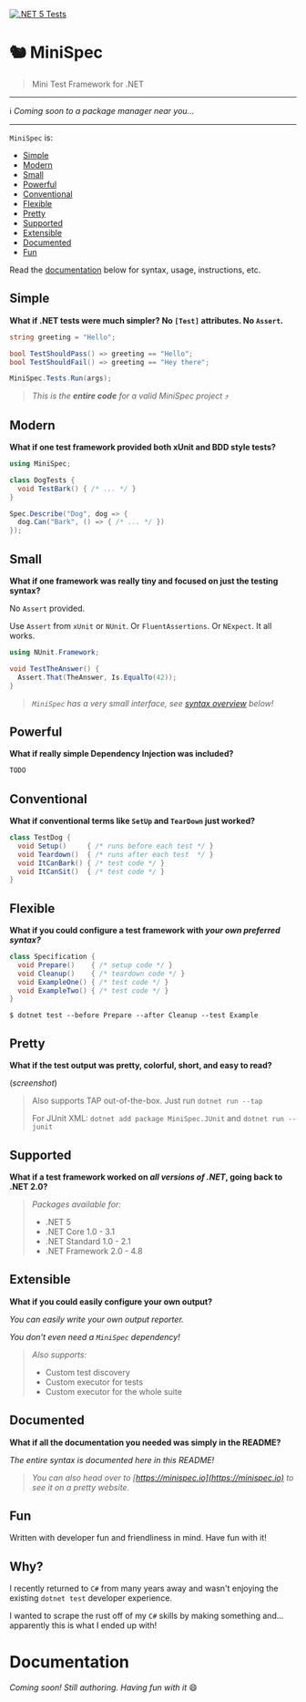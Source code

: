 [![.NET 5 Tests](https://github.com/beccasaurus/minispec/workflows/dotnet%20test/badge.svg)](https://github.com/beccasaurus/minispec/actions?query=workflow%3A%22dotnet+test%22)

# 🐿️ MiniSpec

> Mini Test Framework for .NET

---

ℹ️ _Coming soon to a package manager near you..._

---

`MiniSpec` is:

- [Simple](#simple)
- [Modern](#modern)
- [Small](#small)
- [Powerful](#powerful)
- [Conventional](#conventional)
- [Flexible](#flexible)
- [Pretty](#pretty)
- [Supported](#supported)
- [Extensible](#extensible)
- [Documented](#documented)
- [Fun](#fun)

Read the [documentation](#documentation) below for syntax, usage, instructions, etc.

## Simple

**What if .NET tests were much simpler? No `[Test]` attributes. No `Assert`.**

```cs
string greeting = "Hello";

bool TestShouldPass() => greeting == "Hello";
bool TestShouldFail() => greeting == "Hey there";

MiniSpec.Tests.Run(args);
```

> _This is the **entire code** for a valid MiniSpec project_ ⤴

## Modern

**What if one test framework provided both xUnit and BDD style tests?**

```cs
using MiniSpec;

class DogTests {
  void TestBark() { /* ... */ }
}

Spec.Describe("Dog", dog => {
  dog.Can("Bark", () => { /* ... */ })
});
```

## Small

**What if one framework was really tiny and focused on just the testing syntax?**

No `Assert` provided.

Use `Assert` from `xUnit` or `NUnit`. Or `FluentAssertions`. Or `NExpect`. It all works.

```cs
using NUnit.Framework;

void TestTheAnswer() {
  Assert.That(TheAnswer, Is.EqualTo(42));
}
```

> _`MiniSpec` has a very small interface, see [syntax overview](#syntax) below!_

## Powerful

**What if really simple Dependency Injection was included?**

```cs
TODO
```

## Conventional

**What if conventional terms like `SetUp` and `TearDown` just worked?**

```cs
class TestDog {
  void Setup()     { /* runs before each test */ }
  void Teardown()  { /* runs after each test  */ }
  void ItCanBark() { /* test code */ }
  void ItCanSit()  { /* test code */ }
}
```

## Flexible

**What if you could configure a test framework with _your own preferred syntax?_**

```cs
class Specification {
  void Prepare()    { /* setup code */ }
  void Cleanup()    { /* teardown code */ }
  void ExampleOne() { /* test code */ }
  void ExampleTwo() { /* test code */ }
}
```

```
$ dotnet test --before Prepare --after Cleanup --test Example
```

## Pretty

**What if the test output was pretty, colorful, short, and easy to read?**

(_screenshot_)

> Also supports TAP out-of-the-box. Just run `dotnet run --tap`
>
> For JUnit XML: `dotnet add package MiniSpec.JUnit` and `dotnet run --junit`

## Supported

**What if a test framework worked on _all versions of .NET_, going back to .NET 2.0?**

> _Packages available for:_
> - .NET 5
> - .NET Core 1.0 - 3.1
> - .NET Standard 1.0 - 2.1
> - .NET Framework 2.0 - 4.8

## Extensible

**What if you could easily configure your own output?**

_You can easily write your own output reporter._

_You don't even need a `MiniSpec` dependency!_

> _Also supports:_
> - Custom test discovery
> - Custom executor for tests
> - Custom executor for the whole suite

## Documented

**What if all the documentation you needed was simply in the README?**

_The entire syntax is documented here in this README!_

> _You can also head over to [https://minispec.io](https://minispec.io) to see it on a pretty website._

## Fun

Written with developer fun and friendliness in mind. Have fun with it!

## Why?

I recently returned to `C#` from many years away and wasn't enjoying the existing `dotnet test` developer experience.

I wanted to scrape the rust off of my `C#` skills by making something and... apparently this is what I ended up with!

# Documentation

_Coming soon! Still authoring. Having fun with it_ 😄